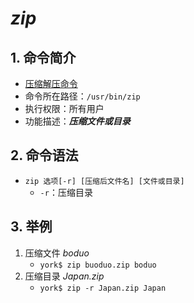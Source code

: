 # *zip*

## 1. 命令简介

- <u>压缩解压命令</u>
- 命令所在路径：`/usr/bin/zip`
- 执行权限：所有用户
- 功能描述：***压缩文件或目录***

## 2. 命令语法

- `zip 选项[-r] [压缩后文件名] [文件或目录]`
    - `-r`：压缩目录

## 3. 举例

1. 压缩文件 *boduo*
    - `york$ zip buoduo.zip boduo`
2. 压缩目录 *Japan.zip*
    - `york$ zip -r Japan.zip Japan`